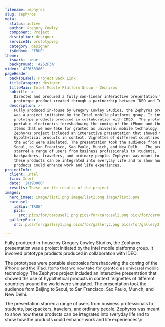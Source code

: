 ```yaml
---
filename: zephyros
slug: zephyros
meta:
  status: active
  author: Gregory Cowley
  component: Project
  discipline: designer
  serviceId: prototyping
  category: designer
  isOnHome: 'TRUE'
theme:
  isDark: 'TRUE'
  background: '#252F3A'
video: '427638306'
pageHeader:
  backToLabel: Project Back Link
  titleCategory: designer
  titleMain: Intel Mobile Platform Group - Zephyros
  subtitle: >-
    Directed and produced a fully non-linear interactive presentation for a
    prototype product created through a partnership between IDEO and Intel.
  description: >-
    Fully produced in-house by Gregory Cowley Studios, the Zephyros presentation
    was a project initiated by the Intel mobile platforms group. It involved
    prototype products produced in collaboration with IDEO.  The prototypes were
    portable electronics foreshadowing the coming of the iPhone and the iPad.
    Items that we now take for granted as universal mobile technology. The
    Zephyros project included an interactive presentation that showed the use of
    hypothetical products in context. Vignettes of different countries around
    the world were simulated. The presentation took the audience from Beijing to
    Seoul, to San Francisco, Sao Paulo, Munich, and New Delhi.  The presentation
    starred a range of users from business professionals to students,
    backpackers, travelers, and ordinary people. Zephyros was meant to show how
    these products can be integrated into everyday life and to show how the
    products could enhance work and life experiences.
projectInfo:
  client: Intel
  firm: Intel
  date: '20190000'
  results: These are the results of the project
images:
  hero_image: image/list1.png image/list2.png image/list3.png
  carousel:
    isBig: 'TRUE'
    pics:
      src: pics/for/carousel1.png pics/for/carousel2.png pics/for/carousel3.png
  galleryPics:
    src: pics/for/gallery1.png pics/for/gallery2.png pics/for/gallery3.png

---
```

Fully produced in-house by Gregory Cowley Studios, the Zephyros presentation was a project initiated by the Intel mobile platforms group. It involved prototype products produced in collaboration with IDEO.

The prototypes were portable electronics foreshadowing the coming of the iPhone and the iPad. Items that we now take for granted as universal mobile technology. The Zephyros project included an interactive presentation that showed the use of hypothetical products in context. Vignettes of different countries around the world were simulated. The presentation took the audience from Beijing to Seoul, to San Francisco, Sao Paulo, Munich, and New Delhi.

The presentation starred a range of users from business professionals to students, backpackers, travelers, and ordinary people. Zephyros was meant to show how these products can be integrated into everyday life and to show how the products could enhance work and life experiences.\n
  